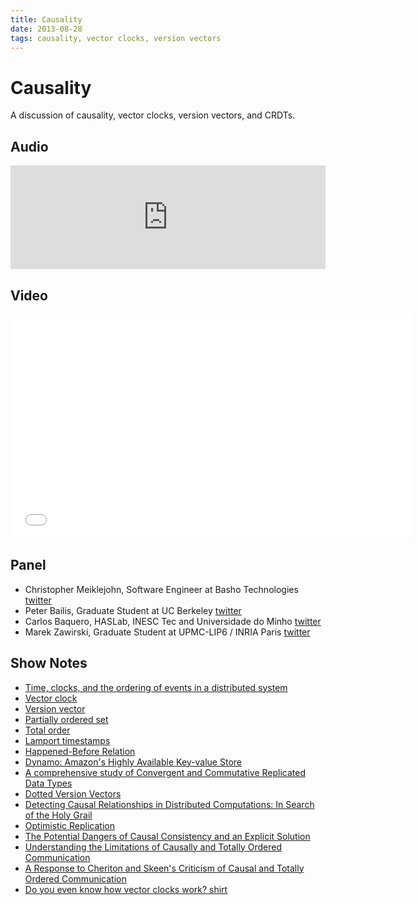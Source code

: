 ```yaml
---
title: Causality
date: 2013-08-28
tags: causality, vector clocks, version vectors
---
```


# Causality

A discussion of causality, vector clocks, version vectors, and CRDTs.

## Audio

<iframe width="100%" height="166" scrolling="no" frameborder="no" src="https://w.soundcloud.com/player/?url=http%3A%2F%2Fapi.soundcloud.com%2Ftracks%2F108665351"></iframe>

## Video

<iframe class="youtube-player" width="640" height="360" src="//www.youtube.com/embed/fZFYAeFv7Ks" frameborder="0" allowfullscreen="allowfullscreen"></iframe>

## Panel

* Christopher Meiklejohn, Software Engineer at Basho Technologies
  [twitter](http://twitter.com/cmeik)
* Peter Bailis, Graduate Student at UC Berkeley
  [twitter](http://twitter.com/pbailis)
* Carlos Baquero, HASLab, INESC Tec and Universidade do Minho
  [twitter](http://twitter.com/xmal)
* Marek Zawirski, Graduate Student at UPMC-LIP6 / INRIA Paris
  [twitter](http://twitter.com/zzzawir)

## Show Notes

* [Time, clocks, and the ordering of events in a distributed system](http://dl.acm.org/citation.cfm?id=359563)
* [Vector clock](http://en.wikipedia.org/wiki/Vector_clock)
* [Version vector](http://en.wikipedia.org/wiki/Version_vector)
* [Partially ordered set](http://en.wikipedia.org/wiki/Partially_ordered_set)
* [Total order](http://en.wikipedia.org/wiki/Total_order)
* [Lamport timestamps](http://en.wikipedia.org/wiki/Lamport_timestamps)
* [Happened-Before Relation](http://en.wikipedia.org/wiki/Happened-before)
* [Dynamo: Amazon's Highly Available Key-value Store](http://www.read.seas.harvard.edu/~kohler/class/cs239-w08/decandia07dynamo.pdf)
* [A comprehensive study of Convergent and Commutative Replicated Data Types](http://hal.inria.fr/inria-00555588/)
* [Dotted Version Vectors](http://gsd.di.uminho.pt/members/vff/dotted-version-vectors-2012.pdf)
* [Detecting Causal Relationships in Distributed Computations: In Search of the Holy Grail](http://www.vs.inf.ethz.ch/publ/papers/holygrail.pdf)
* [Optimistic Replication](http://www.ysaito.com/survey.pdf)
* [The Potential Dangers of Causal Consistency and an Explicit Solution](http://www.bailis.org/papers/explicit-socc2012.pdf)
* [Understanding the Limitations of Causally and Totally Ordered Communication](http://cs3.ist.unomaha.edu/~stanw/papers/93-catocs.pdf)
* [A Response to Cheriton and Skeen's Criticism of Causal and Totally Ordered Communication](http://www.cs.princeton.edu/courses/archive/fall07/cos518/papers/catocs-limits-response.pdf)
* [Do you even know how vector clocks work? shirt](http://teespring.com/doyouevenknow3)
